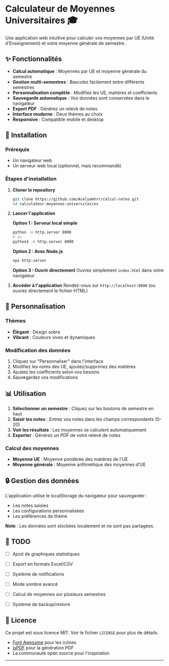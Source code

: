 # Calculateur de Moyennes Universitaires 🎓

Une application web intuitive pour calculer vos moyennes par UE (Unité d'Enseignement) et votre moyenne générale de semestre.

## ✨ Fonctionnalités

- **Calcul automatique** : Moyennes par UE et moyenne générale du semestre
- **Gestion multi-semestres** : Basculez facilement entre différents semestres
- **Personnalisation complète** : Modifiez les UE, matières et coefficients
- **Sauvegarde automatique** : Vos données sont conservées dans le navigateur
- **Export PDF** : Générez un relevé de notes
- **Interface moderne** : Deux thèmes au choix
- **Responsive** : Compatible mobile et desktop

## 🚀 Installation

### Prérequis
- Un navigateur web
- Un serveur web local (optionnel, mais recommandé)

### Étapes d'installation

1. **Cloner le repository**
   ```bash
   git clone https://github.com/Acelyamhrr/calcul-notes.git
   cd calculateur-moyennes-universitaires
   ```

2. **Lancer l'application**
   
   **Option 1 : Serveur local simple**
   ```bash
   python -m http.server 8000
   # ou
   python3 -m http.server 8000
   ```
   
   **Option 2 : Avec Node.js**
   ```bash
   npx http-server
   ```
   
   **Option 3 : Ouvrir directement**
   Ouvrez simplement `index.html` dans votre navigateur

3. **Accéder à l'application**
   Rendez-vous sur `http://localhost:8000` (ou ouvrez directement le fichier HTML)

## 🎨 Personnalisation

### Thèmes
- **Élégant** : Design sobre
- **Vibrant** : Couleurs vives et dynamiques

### Modification des données
1. Cliquez sur "Personnaliser" dans l'interface
2. Modifiez les noms des UE, ajoutez/supprimez des matières
3. Ajustez les coefficients selon vos besoins
4. Sauvegardez vos modifications

## 📊 Utilisation

1. **Sélectionner un semestre** : Cliquez sur les boutons de semestre en haut
2. **Saisir les notes** : Entrez vos notes dans les champs correspondants (0-20)
3. **Voir les résultats** : Les moyennes se calculent automatiquement
4. **Exporter** : Générez un PDF de votre relevé de notes

### Calcul des moyennes
- **Moyenne UE** : Moyenne pondérée des matières de l'UE
- **Moyenne générale** : Moyenne arithmétique des moyennes d'UE

## 🔒 Gestion des données

L'application utilise le localStorage du navigateur pour sauvegarder :
- Les notes saisies
- Les configurations personnalisées
- Les préférences de thème

**Note** : Les données sont stockées localement et ne sont pas partagées.

## 📝 TODO

- [ ] Ajout de graphiques statistiques
- [ ] Export en formats Excel/CSV
- [ ] Système de notifications
- [ ] Mode sombre avancé
- [ ] Calcul de moyennes sur plusieurs semestres
- [ ] Système de backup/restore


## 📄 Licence

Ce projet est sous licence MIT. Voir le fichier `LICENSE` pour plus de détails.

- [Font Awesome](https://fontawesome.com/) pour les icônes
- [jsPDF](https://github.com/MrRio/jsPDF) pour la génération PDF
- La communauté open source pour l'inspiration

---
